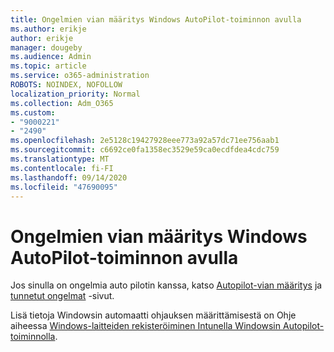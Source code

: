 ```yaml
---
title: Ongelmien vian määritys Windows AutoPilot-toiminnon avulla
ms.author: erikje
author: erikje
manager: dougeby
ms.audience: Admin
ms.topic: article
ms.service: o365-administration
ROBOTS: NOINDEX, NOFOLLOW
localization_priority: Normal
ms.collection: Adm_O365
ms.custom:
- "9000221"
- "2490"
ms.openlocfilehash: 2e5128c19427928eee773a92a57dc71ee756aab1
ms.sourcegitcommit: c6692ce0fa1358ec3529e59ca0ecdfdea4cdc759
ms.translationtype: MT
ms.contentlocale: fi-FI
ms.lasthandoff: 09/14/2020
ms.locfileid: "47690095"
---
```

# <a name="troubleshoot-issues-when-using-windows-autopilot"></a>Ongelmien vian määritys Windows AutoPilot-toiminnon avulla

Jos sinulla on ongelmia auto pilotin kanssa, katso [Autopilot-vian määritys](https://docs.microsoft.com/windows/deployment/windows-autopilot/troubleshooting) ja [tunnetut ongelmat](https://docs.microsoft.com/windows/deployment/windows-autopilot/known-issues) -sivut.

Lisä tietoja Windowsin automaatti ohjauksen määrittämisestä on Ohje aiheessa [Windows-laitteiden rekisteröiminen Intunella Windowsin Autopilot-toiminnolla](https://docs.microsoft.com/intune/enrollment/enrollment-autopilot).

